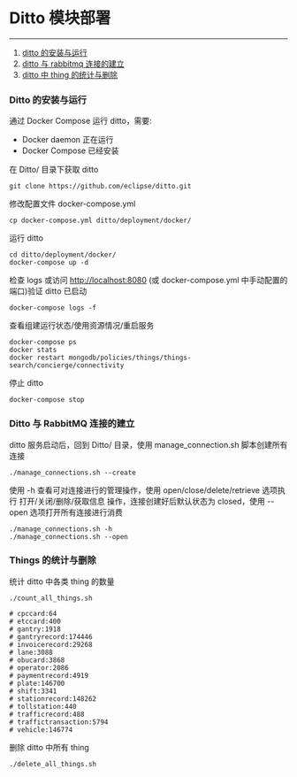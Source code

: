 # Ditto 模块部署
------------------------------

1. [ditto 的安装与运行](#jump1)
2. [ditto 与 rabbitmq 连接的建立](#jump2)
3. [ditto 中 thing 的统计与删除](#jump3)


### <span id="jump1"> Ditto 的安装与运行 </span>  


通过 Docker Compose 运行 ditto，需要:  

* Docker daemon 正在运行  
* Docker Compose 已经安装


在 Ditto/ 目录下获取 ditto  

	git clone https://github.com/eclipse/ditto.git
	
	
修改配置文件 docker-compose.yml

	cp docker-compose.yml ditto/deployment/docker/


运行 ditto  

	cd ditto/deployment/docker/
	docker-compose up -d


检查 logs 或访问 [http://localhost:8080](http://localhost:8080) (或 docker-compose.yml 中手动配置的端口)验证 ditto 已启动  

	docker-compose logs -f

查看组建运行状态/使用资源情况/重启服务

	docker-compose ps
	docker stats
	docker restart mongodb/policies/things/things-search/concierge/connectivity

停止 ditto  

	docker-compose stop


### <span id="jump2"> Ditto 与 RabbitMQ 连接的建立 </span>


ditto 服务启动后，回到 Ditto/ 目录，使用 manage_connection.sh 脚本创建所有连接

	./manage_connections.sh --create
	
使用 -h 查看可对连接进行的管理操作，使用 open/close/delete/retrieve 选项执行 打开/关闭/删除/获取信息 操作，连接创建好后默认状态为 closed，使用 --open 选项打开所有连接进行消费

	./manage_connections.sh -h
	./manage_connections.sh --open


### <span id="jump3"> Things 的统计与删除 </span>

统计 ditto 中各类 thing 的数量

	./count_all_things.sh
	
	# cpccard:64
	# etccard:400
	# gantry:1918
	# gantryrecord:174446
	# invoicerecord:29268
	# lane:3088
	# obucard:3868
	# operator:2086
	# paymentrecord:4919
	# plate:146700
	# shift:3341
	# stationrecord:148262
	# tollstation:440
	# trafficrecord:488
	# traffictransaction:5794
	# vehicle:146774

删除 ditto 中所有 thing

	./delete_all_things.sh